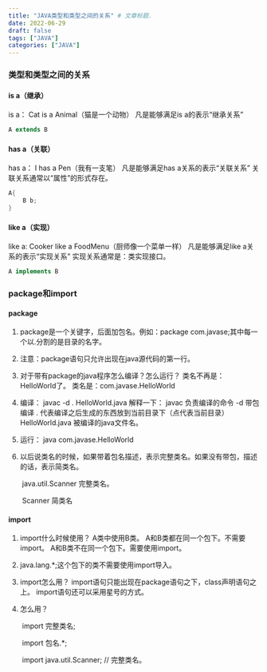 ```yaml
---
title: "JAVA类型和类型之间的关系" # 文章标题.
date: 2022-06-29
draft: false
tags: ["JAVA"]
categories: ["JAVA"]
---
```


### 类型和类型之间的关系

#### is a（继承）

is a：
	Cat is a Animal（猫是一个动物）
	凡是能够满足is a的表示“继承关系”

```java
A extends B
```

#### has a（关联）

has a：
	I has a Pen（我有一支笔）
	凡是能够满足has a关系的表示“关联关系”
	关联关系通常以“属性”的形式存在。

```java
A{
	B b;
}
```

#### like a（实现）

like a:
	Cooker like a FoodMenu（厨师像一个菜单一样）
	凡是能够满足like a关系的表示“实现关系”
	实现关系通常是：类实现接口。

```java
A implements B
```

### package和import

#### package

1. package是一个关键字，后面加包名。例如：package com.javase;其中每一个以.分割的是目录的名字。

2. 注意：package语句只允许出现在java源代码的第一行。

3. 对于带有package的java程序怎么编译？怎么运行？
   	类名不再是：HelloWorld了。
   	类名是：com.javase.HelloWorld
   
4. 编译：
   	javac -d . HelloWorld.java
   	解释一下：
   		javac 负责编译的命令
   		-d		带包编译
   		.		代表编译之后生成的东西放到当前目录下（点代表当前目录）
   		HelloWorld.java  被编译的java文件名。
   
5. 运行：
   	java com.javase.HelloWorld
   
6. 以后说类名的时候，如果带着包名描述，表示完整类名。如果没有带包，描述的话，表示简类名。

   ​	java.util.Scanner 完整类名。

   ​	Scanner 简类名

#### import

1. import什么时候使用？
   	A类中使用B类。
   	A和B类都在同一个包下。不需要import。
   	A和B类不在同一个包下。需要使用import。

2. java.lang.*;这个包下的类不需要使用import导入。

3. import怎么用？
   	import语句只能出现在package语句之下，class声明语句之上。
   	import语句还可以采用星号的方式。

4. 怎么用？

   ​	import 完整类名;

   ​	import 包名.*;

   ​	import java.util.Scanner; // 完整类名。
